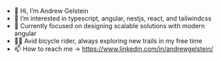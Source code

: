 - 👋 Hi, I’m Andrew Gelstein
- 👀 I’m interested in typescript, angular, nestjs, react, and tailwindcss
- 🌱 Currently focused on designing scalable solutions with modern angular
- 🚴‍♂️ Avid bicycle rider, always exploring new trails in my free time
- 📫 How to reach me -> https://www.linkedin.com/in/andrewgelstein/



<!---
AGelstein/AGelstein is a ✨ special ✨ repository because its `README.md` (this file) appears on your GitHub profile.
You can click the Preview link to take a look at your changes.
--->
